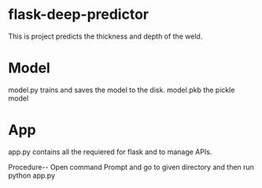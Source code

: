 # flask-deep-predictor
This is project predicts the thickness and depth of the weld.

# Model
model.py trains and saves the model to the disk.
model.pkb the pickle model 

# App
app.py contains all the requiered for flask and to manage APIs.



Procedure--
Open command Prompt and go to given directory and then run python app.py
